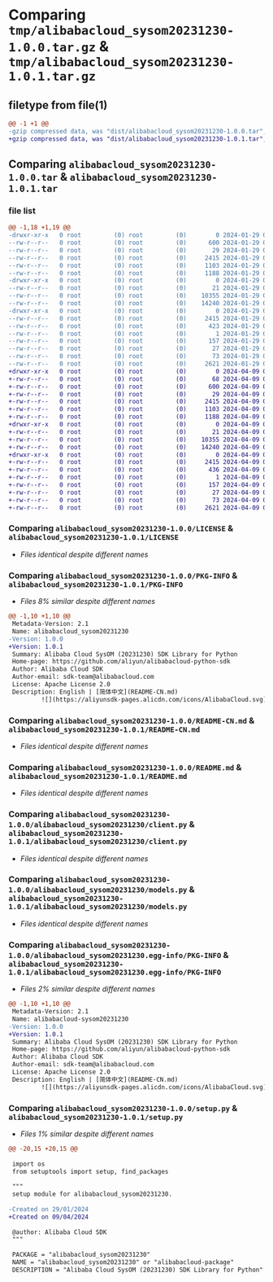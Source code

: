 # Comparing `tmp/alibabacloud_sysom20231230-1.0.0.tar.gz` & `tmp/alibabacloud_sysom20231230-1.0.1.tar.gz`

## filetype from file(1)

```diff
@@ -1 +1 @@
-gzip compressed data, was "dist/alibabacloud_sysom20231230-1.0.0.tar", last modified: Mon Jan 29 06:24:05 2024, max compression
+gzip compressed data, was "dist/alibabacloud_sysom20231230-1.0.1.tar", last modified: Tue Apr  9 07:25:54 2024, max compression
```

## Comparing `alibabacloud_sysom20231230-1.0.0.tar` & `alibabacloud_sysom20231230-1.0.1.tar`

### file list

```diff
@@ -1,18 +1,19 @@
-drwxr-xr-x   0 root         (0) root         (0)        0 2024-01-29 06:24:05.000000 alibabacloud_sysom20231230-1.0.0/
--rw-r--r--   0 root         (0) root         (0)      600 2024-01-29 06:24:05.000000 alibabacloud_sysom20231230-1.0.0/LICENSE
--rw-r--r--   0 root         (0) root         (0)       29 2024-01-29 06:24:05.000000 alibabacloud_sysom20231230-1.0.0/MANIFEST.in
--rw-r--r--   0 root         (0) root         (0)     2415 2024-01-29 06:24:05.000000 alibabacloud_sysom20231230-1.0.0/PKG-INFO
--rw-r--r--   0 root         (0) root         (0)     1103 2024-01-29 06:24:05.000000 alibabacloud_sysom20231230-1.0.0/README-CN.md
--rw-r--r--   0 root         (0) root         (0)     1188 2024-01-29 06:24:05.000000 alibabacloud_sysom20231230-1.0.0/README.md
-drwxr-xr-x   0 root         (0) root         (0)        0 2024-01-29 06:24:05.000000 alibabacloud_sysom20231230-1.0.0/alibabacloud_sysom20231230/
--rw-r--r--   0 root         (0) root         (0)       21 2024-01-29 06:24:05.000000 alibabacloud_sysom20231230-1.0.0/alibabacloud_sysom20231230/__init__.py
--rw-r--r--   0 root         (0) root         (0)    10355 2024-01-29 06:24:05.000000 alibabacloud_sysom20231230-1.0.0/alibabacloud_sysom20231230/client.py
--rw-r--r--   0 root         (0) root         (0)    14240 2024-01-29 06:24:05.000000 alibabacloud_sysom20231230-1.0.0/alibabacloud_sysom20231230/models.py
-drwxr-xr-x   0 root         (0) root         (0)        0 2024-01-29 06:24:05.000000 alibabacloud_sysom20231230-1.0.0/alibabacloud_sysom20231230.egg-info/
--rw-r--r--   0 root         (0) root         (0)     2415 2024-01-29 06:24:05.000000 alibabacloud_sysom20231230-1.0.0/alibabacloud_sysom20231230.egg-info/PKG-INFO
--rw-r--r--   0 root         (0) root         (0)      423 2024-01-29 06:24:05.000000 alibabacloud_sysom20231230-1.0.0/alibabacloud_sysom20231230.egg-info/SOURCES.txt
--rw-r--r--   0 root         (0) root         (0)        1 2024-01-29 06:24:05.000000 alibabacloud_sysom20231230-1.0.0/alibabacloud_sysom20231230.egg-info/dependency_links.txt
--rw-r--r--   0 root         (0) root         (0)      157 2024-01-29 06:24:05.000000 alibabacloud_sysom20231230-1.0.0/alibabacloud_sysom20231230.egg-info/requires.txt
--rw-r--r--   0 root         (0) root         (0)       27 2024-01-29 06:24:05.000000 alibabacloud_sysom20231230-1.0.0/alibabacloud_sysom20231230.egg-info/top_level.txt
--rw-r--r--   0 root         (0) root         (0)       73 2024-01-29 06:24:05.000000 alibabacloud_sysom20231230-1.0.0/setup.cfg
--rw-r--r--   0 root         (0) root         (0)     2621 2024-01-29 06:24:05.000000 alibabacloud_sysom20231230-1.0.0/setup.py
+drwxr-xr-x   0 root         (0) root         (0)        0 2024-04-09 07:25:54.000000 alibabacloud_sysom20231230-1.0.1/
+-rw-r--r--   0 root         (0) root         (0)       68 2024-04-09 07:25:53.000000 alibabacloud_sysom20231230-1.0.1/ChangeLog.md
+-rw-r--r--   0 root         (0) root         (0)      600 2024-04-09 07:25:53.000000 alibabacloud_sysom20231230-1.0.1/LICENSE
+-rw-r--r--   0 root         (0) root         (0)       29 2024-04-09 07:25:53.000000 alibabacloud_sysom20231230-1.0.1/MANIFEST.in
+-rw-r--r--   0 root         (0) root         (0)     2415 2024-04-09 07:25:54.000000 alibabacloud_sysom20231230-1.0.1/PKG-INFO
+-rw-r--r--   0 root         (0) root         (0)     1103 2024-04-09 07:25:53.000000 alibabacloud_sysom20231230-1.0.1/README-CN.md
+-rw-r--r--   0 root         (0) root         (0)     1188 2024-04-09 07:25:53.000000 alibabacloud_sysom20231230-1.0.1/README.md
+drwxr-xr-x   0 root         (0) root         (0)        0 2024-04-09 07:25:54.000000 alibabacloud_sysom20231230-1.0.1/alibabacloud_sysom20231230/
+-rw-r--r--   0 root         (0) root         (0)       21 2024-04-09 07:25:53.000000 alibabacloud_sysom20231230-1.0.1/alibabacloud_sysom20231230/__init__.py
+-rw-r--r--   0 root         (0) root         (0)    10355 2024-04-09 07:25:53.000000 alibabacloud_sysom20231230-1.0.1/alibabacloud_sysom20231230/client.py
+-rw-r--r--   0 root         (0) root         (0)    14240 2024-04-09 07:25:53.000000 alibabacloud_sysom20231230-1.0.1/alibabacloud_sysom20231230/models.py
+drwxr-xr-x   0 root         (0) root         (0)        0 2024-04-09 07:25:54.000000 alibabacloud_sysom20231230-1.0.1/alibabacloud_sysom20231230.egg-info/
+-rw-r--r--   0 root         (0) root         (0)     2415 2024-04-09 07:25:53.000000 alibabacloud_sysom20231230-1.0.1/alibabacloud_sysom20231230.egg-info/PKG-INFO
+-rw-r--r--   0 root         (0) root         (0)      436 2024-04-09 07:25:53.000000 alibabacloud_sysom20231230-1.0.1/alibabacloud_sysom20231230.egg-info/SOURCES.txt
+-rw-r--r--   0 root         (0) root         (0)        1 2024-04-09 07:25:53.000000 alibabacloud_sysom20231230-1.0.1/alibabacloud_sysom20231230.egg-info/dependency_links.txt
+-rw-r--r--   0 root         (0) root         (0)      157 2024-04-09 07:25:53.000000 alibabacloud_sysom20231230-1.0.1/alibabacloud_sysom20231230.egg-info/requires.txt
+-rw-r--r--   0 root         (0) root         (0)       27 2024-04-09 07:25:53.000000 alibabacloud_sysom20231230-1.0.1/alibabacloud_sysom20231230.egg-info/top_level.txt
+-rw-r--r--   0 root         (0) root         (0)       73 2024-04-09 07:25:54.000000 alibabacloud_sysom20231230-1.0.1/setup.cfg
+-rw-r--r--   0 root         (0) root         (0)     2621 2024-04-09 07:25:53.000000 alibabacloud_sysom20231230-1.0.1/setup.py
```

### Comparing `alibabacloud_sysom20231230-1.0.0/LICENSE` & `alibabacloud_sysom20231230-1.0.1/LICENSE`

 * *Files identical despite different names*

### Comparing `alibabacloud_sysom20231230-1.0.0/PKG-INFO` & `alibabacloud_sysom20231230-1.0.1/PKG-INFO`

 * *Files 8% similar despite different names*

```diff
@@ -1,10 +1,10 @@
 Metadata-Version: 2.1
 Name: alibabacloud_sysom20231230
-Version: 1.0.0
+Version: 1.0.1
 Summary: Alibaba Cloud SysOM (20231230) SDK Library for Python
 Home-page: https://github.com/aliyun/alibabacloud-python-sdk
 Author: Alibaba Cloud SDK
 Author-email: sdk-team@alibabacloud.com
 License: Apache License 2.0
 Description: English | [简体中文](README-CN.md)
         ![](https://aliyunsdk-pages.alicdn.com/icons/AlibabaCloud.svg)
```

### Comparing `alibabacloud_sysom20231230-1.0.0/README-CN.md` & `alibabacloud_sysom20231230-1.0.1/README-CN.md`

 * *Files identical despite different names*

### Comparing `alibabacloud_sysom20231230-1.0.0/README.md` & `alibabacloud_sysom20231230-1.0.1/README.md`

 * *Files identical despite different names*

### Comparing `alibabacloud_sysom20231230-1.0.0/alibabacloud_sysom20231230/client.py` & `alibabacloud_sysom20231230-1.0.1/alibabacloud_sysom20231230/client.py`

 * *Files identical despite different names*

### Comparing `alibabacloud_sysom20231230-1.0.0/alibabacloud_sysom20231230/models.py` & `alibabacloud_sysom20231230-1.0.1/alibabacloud_sysom20231230/models.py`

 * *Files identical despite different names*

### Comparing `alibabacloud_sysom20231230-1.0.0/alibabacloud_sysom20231230.egg-info/PKG-INFO` & `alibabacloud_sysom20231230-1.0.1/alibabacloud_sysom20231230.egg-info/PKG-INFO`

 * *Files 2% similar despite different names*

```diff
@@ -1,10 +1,10 @@
 Metadata-Version: 2.1
 Name: alibabacloud-sysom20231230
-Version: 1.0.0
+Version: 1.0.1
 Summary: Alibaba Cloud SysOM (20231230) SDK Library for Python
 Home-page: https://github.com/aliyun/alibabacloud-python-sdk
 Author: Alibaba Cloud SDK
 Author-email: sdk-team@alibabacloud.com
 License: Apache License 2.0
 Description: English | [简体中文](README-CN.md)
         ![](https://aliyunsdk-pages.alicdn.com/icons/AlibabaCloud.svg)
```

### Comparing `alibabacloud_sysom20231230-1.0.0/setup.py` & `alibabacloud_sysom20231230-1.0.1/setup.py`

 * *Files 1% similar despite different names*

```diff
@@ -20,15 +20,15 @@
 
 import os
 from setuptools import setup, find_packages
 
 """
 setup module for alibabacloud_sysom20231230.
 
-Created on 29/01/2024
+Created on 09/04/2024
 
 @author: Alibaba Cloud SDK
 """
 
 PACKAGE = "alibabacloud_sysom20231230"
 NAME = "alibabacloud_sysom20231230" or "alibabacloud-package"
 DESCRIPTION = "Alibaba Cloud SysOM (20231230) SDK Library for Python"
```

